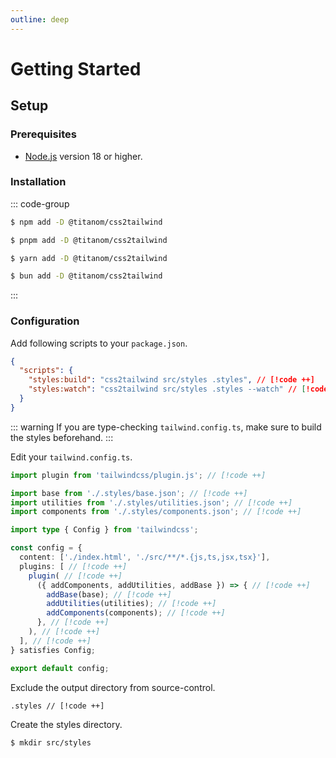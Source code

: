 ```yaml
---
outline: deep
---
```


# Getting Started

## Setup

### Prerequisites

- [Node.js](https://nodejs.org/) version 18 or higher.

### Installation

::: code-group

```sh [npm]
$ npm add -D @titanom/css2tailwind
```

```sh [pnpm]
$ pnpm add -D @titanom/css2tailwind
```

```sh [yarn]
$ yarn add -D @titanom/css2tailwind
```

```sh [bun]
$ bun add -D @titanom/css2tailwind
```

:::

### Configuration

Add following scripts to your `package.json`.

```json
{
  "scripts": {
    "styles:build": "css2tailwind src/styles .styles", // [!code ++]
    "styles:watch": "css2tailwind src/styles .styles --watch" // [!code ++]
  }
}
```

::: warning
If you are type-checking `tailwind.config.ts`, make sure to build the styles beforehand.
:::

Edit your `tailwind.config.ts`.

```typescript
import plugin from 'tailwindcss/plugin.js'; // [!code ++]

import base from './.styles/base.json'; // [!code ++]
import utilities from './.styles/utilities.json'; // [!code ++]
import components from './.styles/components.json'; // [!code ++]

import type { Config } from 'tailwindcss';

const config = {
  content: ['./index.html', './src/**/*.{js,ts,jsx,tsx}'],
  plugins: [ // [!code ++]
    plugin( // [!code ++]
      ({ addComponents, addUtilities, addBase }) => { // [!code ++]
        addBase(base); // [!code ++]
        addUtilities(utilities); // [!code ++]
        addComponents(components); // [!code ++]
      }, // [!code ++]
    ), // [!code ++]
  ], // [!code ++]
} satisfies Config;

export default config;
```

Exclude the output directory from source-control.

```.gitignore
.styles // [!code ++]
```

Create the styles directory.

```sh
$ mkdir src/styles
```
